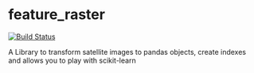# feature_raster
[![Build Status](https://travis-ci.org/hectorpatino/feature_raster.svg?branch=master)](https://travis-ci.org/hectorpatino/feature_raster)


A Library to transform satellite images to pandas objects, create indexes and allows you to play with scikit-learn
